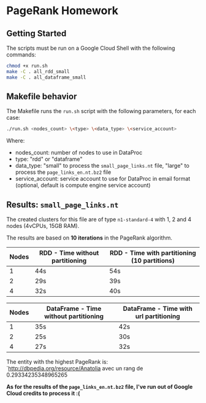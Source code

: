 # PageRank Homework

## Getting Started

The scripts must be run on a Google Cloud Shell with the following commands:

```bash
chmod +x run.sh
make -C . all_rdd_small
make -C . all_dataframe_small
```

## Makefile behavior

The Makefile runs the `run.sh` script with the following parameters, for each case:

```bash
./run.sh <nodes_count> \<type> \<data_type> \<service_account>
``` 
Where:
- nodes_count: number of nodes to use in DataProc
- type: "rdd" or "dataframe"
- data_type: "small" to process the `small_page_links.nt` file, "large" to process the `page_links_en.nt.bz2` file
- service_account: service account to use for DataProc in email format (optional, default is compute engine service account)

## Results: `small_page_links.nt`

The created clusters for this file are of type `n1-standard-4` with 1, 2 and 4 nodes (4vCPUs, 15GB RAM).

The results are based on **10 iterations** in the PageRank algorithm.


| Nodes | RDD - Time without partitioning | RDD - Time with partitioning (10 partitions) |
|-------|---------------------------------|----------------------------------------------|
| 1     | 44s                             | 54s                                          |
| 2     | 29s                             | 39s                                          |
| 4     | 32s                             | 40s                                          |

| Nodes | DataFrame - Time without partitioning | DataFrame - Time with url partitioning |
|-------|---------------------------------------|----------------------------------------|
| 1     | 35s                                   | 42s                                    |
| 2     | 25s                                   | 30s                                    |
| 4     | 27s                                   | 32s                                    |

The entity with the highest PageRank is: `<http://dbpedia.org/resource/Anatolia> avec un rang de 0.29334235348965265


**As for the results of the `page_links_en.nt.bz2` file, I've run out of Google Cloud credits to process it :(** 